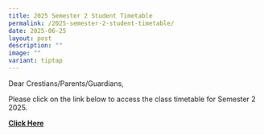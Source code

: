 ```yaml
---
title: 2025 Semester 2 Student Timetable
permalink: /2025-semester-2-student-timetable/
date: 2025-06-25
layout: post
description: ""
image: ""
variant: tiptap
---
```

<p>Dear Crestians/Parents/Guardians,</p>
<p>Please click on the link below to access the class timetable for Semester
2 2025.</p>
<p><strong><a href="/files/Timetable_Announcement/2025/2025_Sem2_Classes_TT_26_06_2025_.pdf" rel="noopener nofollow" target="_blank">Click Here</a></strong>
</p>
<p></p>